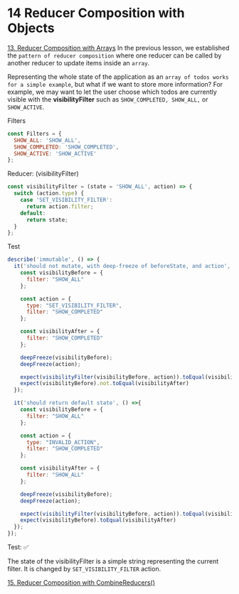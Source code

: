# 14 Reducer Composition with Objects
[13. Reducer Composition with Arrays](https://github.com/xgirma/getting-started-with-redux/tree/master/chapters/13)
In the previous lesson, we established the `pattern of reducer composition` where one reducer can be called by another reducer to update items inside an `array`.

Representing the whole state of the application as an `array of todos works for a simple example`, but what if we want to store more information? For example, we may want to let the user choose which todos are currently visible with the **visibilityFilter** such as `SHOW_COMPLETED, SHOW_ALL,` or `SHOW_ACTIVE`.

Filters
```javascript
const Filters = {
  SHOW_ALL: 'SHOW_ALL',
  SHOW_COMPLETED: 'SHOW_COMPLETED',
  SHOW_ACTIVE: 'SHOW_ACTIVE'
};
```

Reducer: (visibilityFilter)
```javascript
const visibilityFilter = (state = 'SHOW_ALL', action) => {
  switch (action.type) {
    case 'SET_VISIBILITY_FILTER':
      return action.filter;
    default:
      return state;
  }
};
```

Test
```javascript
describe('immutable', () => {
  it('should not mutate, with deep-freeze of beforeState, and action', () =>{
    const visibilityBefore = {
      filter: "SHOW_ALL"
    };

    const action = {
      type: "SET_VISIBILITY_FILTER",
      filter: "SHOW_COMPLETED"
    };

    const visibilityAfter = {
      filter: "SHOW_COMPLETED"
    };

    deepFreeze(visibilityBefore);
    deepFreeze(action);

    expect(visibilityFilter(visibilityBefore, action)).toEqual(visibilityAfter)
    expect(visibilityBefore).not.toEqual(visibilityAfter)
  });

  it('should return default state', () =>{
    const visibilityBefore = {
      filter: "SHOW_ALL"
    };

    const action = {
      type: "INVALID_ACTION",
      filter: "SHOW_COMPLETED"
    };

    const visibilityAfter = {
      filter: "SHOW_ALL"
    };

    deepFreeze(visibilityBefore);
    deepFreeze(action);

    expect(visibilityFilter(visibilityBefore, action)).toEqual(visibilityAfter)
    expect(visibilityBefore).toEqual(visibilityAfter)
  });
});
```
Test: :white_check_mark:

The state of the visibilityFilter is a simple string representing the current filter. It is changed by `SET_VISIBILITY_FILTER` action.



[15. Reducer Composition with CombineReducers()](https://github.com/xgirma/getting-started-with-redux/tree/master/chapters/15)
